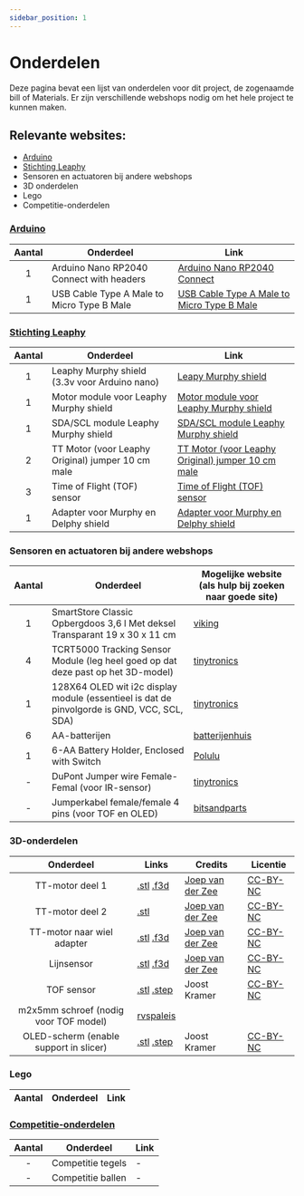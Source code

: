 ```yaml
---
sidebar_position: 1
---
```



# Onderdelen

Deze pagina bevat een lijst van onderdelen voor dit project, de zogenaamde bill of Materials.
Er zijn verschillende webshops nodig om het hele project te kunnen maken.

## Relevante websites:
- [Arduino](https://www.arduino.cc/)
- [Stichting Leaphy](https://leaphy.store/)
- Sensoren en actuatoren bij andere webshops
- 3D onderdelen
- Lego
- Competitie-onderdelen


### [Arduino](https://www.arduino.cc/)

| Aantal | Onderdeel | Link |
|:---:|---|---|
| 1| Arduino Nano RP2040 Connect with headers | [Arduino Nano RP2040 Connect](https://www.arduino.cc) |
| 1 | USB Cable Type A Male to Micro Type B Male | [USB Cable Type A Male to Micro Type B Male](https://www.arduino.cc)|

### [Stichting Leaphy](https://leaphy.store/)

| Aantal | Onderdeel | Link |
|:---:|---|---|
| 1| Leaphy Murphy shield (3.3v voor Arduino nano) | [Leapy Murphy shield](https://leaphy.store/product/leaphy-murphy-shield-3-3v-voor-arduino-nano/) |
| 1| Motor module voor Leaphy Murphy shield | [Motor module voor Leaphy Murphy shield](https://leaphy.store/product/motor-module-voor-leaphy-murphy-shield/) |
| 1| SDA/SCL module Leaphy Murphy shield | [SDA/SCL module Leaphy Murphy shield](https://leaphy.store/product/sda-scl-module-leaphy-murphy-shield-2/) |
| 2 | TT Motor (voor Leaphy Original) jumper 10 cm male | [TT Motor (voor Leaphy Original) jumper 10 cm male](https://leaphy.store/product/motor/) |
| 3 | Time of Flight (TOF) sensor | [Time of Flight (TOF) sensor](https://leaphy.store/product/tof-sensor/) | 
| 1 | Adapter voor Murphy en Delphy shield | [Adapter voor Murphy en Delphy shield](https://leaphy.store/product/adapter-voor-murphy-en-delphy-shield/)

### Sensoren en actuatoren bij andere webshops

| Aantal | Onderdeel | Mogelijke website (als hulp bij zoeken naar goede site) |
|:---:|---|---|
| 1 | SmartStore Classic Opbergdoos 3,6 l Met deksel Transparant 19 x 30 x 11 cm | [viking](https://www.vikingdirect.nl/nl/smartstore-classic-opbergdoos-3-6-l-transparant-19-x-30-x-11-cm-p-1292072) | 
| 4 | TCRT5000 Tracking Sensor Module (leg heel goed op dat deze past op het 3D-model) | [tinytronics](https://www.tinytronics.nl/nl/sensoren/optisch/infrarood/tcrt5000-tracking-sensor-module) |
| 1 | 128X64 OLED wit i2c display module (essentieel is dat de pinvolgorde is GND, VCC, SCL, SDA) | [tinytronics](https://www.tinytronics.nl/en/displays/oled/1.3-inch-oled-display-128*64-pixels-white-i2c)  |
| 6 | AA-batterijen | [batterijenhuis](https://www.batterijenhuis.nl/aa-alkaline-batterijen-60x?sqr=aa) |
| 1 | 6-AA Battery Holder, Enclosed with Switch | [Polulu](https://www.pololu.com/product/1771) |
| - | DuPont Jumper wire Female-Femal (voor IR-sensor) | [tinytronics](https://www.tinytronics.nl/en/cables-and-connectors/cables-and-adapters/prototyping-wires/dupont-compatible-and-jumper/dupont-jumper-wire-female-female-30cm-10-wires) | 
| - | Jumperkabel female/female 4 pins (voor TOF en OLED) | [bitsandparts](https://www.bitsandparts.nl/Jumperkabel-female-female-4-pins-20cm-p1905625) |

### 3D-onderdelen   
| Onderdeel | Links | Credits | Licentie |
|:---:|---|---|---|
| TT-motor deel 1 | [.stl](3d_models/Lego-TT%201%202.stl) [.f3d](3d_models/TT%20Motor%20Wheel%20Lego%20Adapter%20Joep%20v5.f3d) | [Joep van der Zee](https://www.linkedin.com/in/joepvdzee/) | [CC-BY-NC](https://creativecommons.org/licenses/by-nc/4.0/deed.nl) |
| TT-motor deel 2 | [.stl](3d_models/Lego-TT%202%202.stl) | [Joep van der Zee](https://www.linkedin.com/in/joepvdzee/) | [CC-BY-NC](https://creativecommons.org/licenses/by-nc/4.0/deed.nl) |
| TT-motor naar wiel adapter | [.stl](3d_models/Motor%20naar%20wiel%20adapter%20Joep.stl) [.f3d](3d_models/TT%20Motor%20to%20Lego%20V2%20v11.f3d) | [Joep van der Zee](https://www.linkedin.com/in/joepvdzee/) | [CC-BY-NC](https://creativecommons.org/licenses/by-nc/4.0/deed.nl) |
| Lijnsensor | [.stl](3d_models/Lijn%20sensor%20Lego%20adapter%20Joep.stl) [.f3d](3d_models/Lijn%20sensor%20lego%20adapter%20door%20Joep%20v9.f3d) | [Joep van der Zee](https://www.linkedin.com/in/joepvdzee/) | [CC-BY-NC](https://creativecommons.org/licenses/by-nc/4.0/deed.nl) |
| TOF sensor | [.stl](3d_models/TOF%20Mount%20-%20main.stl) [.step](3d_models/TOF%20Mount%20-%20main.step) | Joost Kramer | [CC-BY-NC](https://creativecommons.org/licenses/by-nc/4.0/deed.nl) |
| m2x5mm schroef (nodig voor TOF model) | [rvspaleis](https://www.rvspaleis.nl/bouten/kruisgleuf/din-7985/din-7985-[-]-a2-[-]-m2/7985-2-2x5_1) | | 
| OLED-scherm (enable support in slicer) | [.stl](3d_models/Oled%20128x64%20Adapter%20-%20Main.stl) [.step](3d_models/Oled%20128x64%20Adapter%20-%20Main.step) | Joost Kramer | [CC-BY-NC](https://creativecommons.org/licenses/by-nc/4.0/deed.nl) |





### Lego
| Aantal | Onderdeel | Link |
|:---:|---|---|

### [Competitie-onderdelen](https://www.robocupjunior.nl/redden-basis/)
| Aantal | Onderdeel | Link |
|:---:|---|---|
| - | Competitie tegels |  - |
| - | Competitie ballen |  - |

